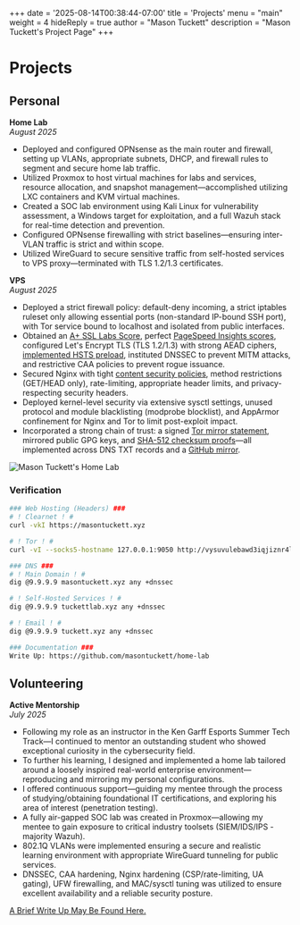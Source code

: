 +++
date = '2025-08-14T00:38:44-07:00'
title = 'Projects'
menu = "main"
weight = 4
hideReply = true
author = "Mason Tuckett"
description = "Mason Tuckett's Project Page"
+++
# Projects

## Personal

__Home Lab__\
*August 2025*
- Deployed and configured OPNsense as the main router and firewall, setting up VLANs, appropriate subnets, DHCP, and firewall rules to segment and secure home lab traffic.
- Utilized Proxmox to host virtual machines for labs and services, resource allocation, and snapshot management—accomplished utilizing LXC containers and KVM virtual machines.
- Created a SOC lab environment using Kali Linux for vulnerability assessment, a Windows target for exploitation, and a full Wazuh stack for real-time detection and prevention.
- Configured OPNsense firewalling with strict baselines—ensuring inter-VLAN traffic is strict and within scope.
- Utilized WireGuard to secure sensitive traffic from self-hosted services to VPS proxy—terminated with TLS 1.2/1.3 certificates.



__VPS__\
*August 2025*
- Deployed a strict firewall policy: default-deny incoming, a strict iptables ruleset only allowing essential ports (non-standard IP-bound SSH port), with Tor service bound to localhost and isolated from public interfaces.
- Obtained an [A+ SSL Labs Score](https://www.ssllabs.com/ssltest/analyze.html?d=masontuckett.xyz), perfect [PageSpeed Insights scores](https://pagespeed.web.dev/analysis/https-masontuckett-xyz-projects/mdabd69caq?form_factor=mobile), configured Let's Encrypt TLS (TLS 1.2/1.3) with strong AEAD ciphers, [implemented HSTS preload](https://hstspreload.org/?domain=masontuckett.xyz#submission-form), instituted DNSSEC to prevent MITM attacks, and restrictive CAA policies to prevent rogue issuance.
- Secured Nginx with tight [content security policies](https://developer.mozilla.org/en-US/observatory/analyze?host=masontuckett.xyz), method restrictions (GET/HEAD only), rate-limiting, appropriate header limits, and privacy-respecting security headers.
- Deployed kernel-level security via extensive sysctl settings, unused protocol and module blacklisting (modprobe blocklist), and AppArmor confinement for Nginx and Tor to limit post-exploit impact.
- Incorporated a strong chain of trust: a signed [Tor mirror statement](https://github.com/masontuckett/masontuckett.gpg/blob/main/tor-mirror-statement.txt), mirrored public GPG keys, and [SHA-512 checksum proofs](https://github.com/masontuckett/masontuckett.gpg/blob/main/sha512-hashes.txt)—all implemented across DNS TXT records and a [GitHub mirror](https://github.com/masontuckett/masontuckett.gpg).

![Mason Tuckett's Home Lab](/images/mason-tuckett-home-lab.webp)

### Verification

```sh
### Web Hosting (Headers) ###
# ! Clearnet ! #
curl -vkI https://masontuckett.xyz

# ! Tor ! #
curl -vI --socks5-hostname 127.0.0.1:9050 http://vysuvulebawd3iqjiznr4l53hemq5fqtbaapnivhm4zwm3epbqjfnaid.onion

### DNS ###
# ! Main Domain ! #
dig @9.9.9.9 masontuckett.xyz any +dnssec

# ! Self-Hosted Services ! #
dig @9.9.9.9 tuckettlab.xyz any +dnssec

# ! Email ! #
dig @9.9.9.9 tuckett.xyz any +dnssec

### Documentation ###
Write Up: https://github.com/masontuckett/home-lab
```

## Volunteering

__Active Mentorship__\
*July 2025*
- Following my role as an instructor in the Ken Garff Esports Summer Tech Track—I continued to mentor an outstanding student who showed exceptional curiosity in the cybersecurity field.
- To further his learning, I designed and implemented a home lab tailored around a loosely inspired real-world enterprise environment—reproducing and mirroring my personal configurations.
- I offered continuous support—guiding my mentee through the process of studying/obtaining foundational IT certifications, and exploring his area of interest (penetration testing).
- A fully air-gapped SOC lab was created in Proxmox—allowing my mentee to gain exposure to critical industry toolsets (SIEM/IDS/IPS - majority Wazuh).
- 802.1Q VLANs were implemented ensuring a secure and realistic learning environment with appropriate WireGuard tunneling for public services.
- DNSSEC, CAA hardening, Nginx hardening (CSP/rate-limiting, UA gating), UFW firewalling, and MAC/sysctl tuning was utilized to ensure excellent availability and a reliable security posture.

[A Brief Write Up May Be Found Here.](/posts/mentee-lab/)

